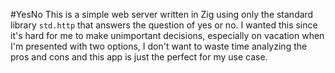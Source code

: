 #YesNo
This is a simple web server written in Zig using only the standard library `std.http` that answers the question of yes or no. 
I wanted this since it's hard for me to make unimportant decisions, especially on vacation when I'm presented with two options,
I don't want to waste time analyzing the pros and cons and this app is just the perfect for my use case. 
